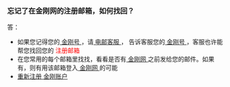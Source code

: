 

### 忘记了在金刚网的注册邮箱，如何找回？
答：
- 如果您记得您的[ 金刚号 ](https://github.com/a2zitpro/web/blob/master/kkid.md)，请[ 电邮客服 ](mailto:cs@a2zitpro.com)， 告诉客服您的[ 金刚号 ](https://github.com/a2zitpro/web/blob/master/kkid.md)，客服也许能帮您找回您的<font color="red"> 注册邮箱 </font>
- 在您常用的每个邮箱里找找，看看是否有[ 金刚网 ](https://github.com/a2zitpro/web/blob/master/kksitecn.md)之前发给您的邮件。如果有，则有用该邮箱登入[ 金刚网 ](https://github.com/a2zitpro/web/blob/master/kksitecn.md)的可能
- [ 重新注册 ](https://github.com/a2zitpro/web/blob/master/l2_reg.md)[ 金刚账户 ](https://github.com/a2zitpro/web/blob/master/kkaccount.md)
